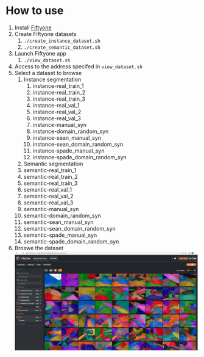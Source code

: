 # How to use
1. Install [Fiftyone](https://voxel51.com/docs/fiftyone/getting_started/install.html)
2. Create Fiftyone datasets
   1. `./create_instance_dataset.sh`
   2. `./create_semantic_dataset.sh`
3. Launch Fiftyone app
   1. `./view_dataset.sh`
4. Access to the address specifed in `view_dataset.sh`
5. Select a dataset to browse
   1. Instance segmentation
      1. instance-real_train_1
      2. instance-real_train_2
      3. instance-real_train_3
      4. instance-real_val_1
      5. instance-real_val_2
      6. instance-real_val_3
      7. instance-manual_syn
      8. instance-domain_random_syn
      9.  instance-sean_manual_syn
      10. instance-sean_domain_random_syn
      11. instance-spade_manual_syn
      12. instance-spade_domain_random_syn
   2.  Semantic segmentation
      1. semantic-real_train_1
      2. semantic-real_train_2
      3. semantic-real_train_3
      4. semantic-real_val_1
      5. semantic-real_val_2
      6. semantic-real_val_3
      7. semantic-manual_syn
      8. semantic-domain_random_syn
      9. semantic-sean_manual_syn
      10. semantic-sean_domain_random_syn
      11. semantic-spade_manual_syn
      12. semantic-spade_domain_random_syn
6. Broswe the dataset
![fiftyone-view-dataset](figs/fiftyone-view-dataset.jpg)
